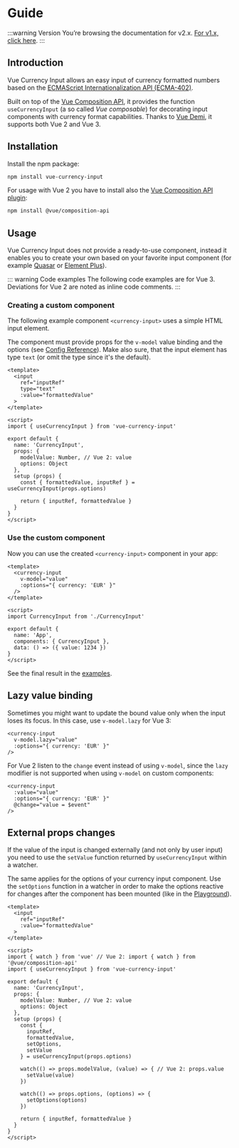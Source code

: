 # Guide

:::warning Version
You’re browsing the documentation for v2.x. [For v1.x, click here](https://vue-currency-input-v1.netlify.app/).
:::

## Introduction
Vue Currency Input allows an easy input of currency formatted numbers based on the [ECMAScript Internationalization API (ECMA-402)](https://developer.mozilla.org/en-US/docs/Web/JavaScript/Reference/Global_Objects/Intl/NumberFormat).

Built on top of the [Vue Composition API](https://v3.vuejs.org/guide/composition-api-introduction.html), it provides the function `useCurrencyInput` (a so called *Vue composable*) for decorating input components with currency format capabilities. Thanks to [Vue Demi](https://github.com/vueuse/vue-demi), it supports both Vue 2 and Vue 3.

## Installation
Install the npm package:

```bash
npm install vue-currency-input
```

For usage with Vue 2 you have to install also the [Vue Composition API plugin](https://github.com/vuejs/composition-api):

```bash
npm install @vue/composition-api
```

## Usage
Vue Currency Input does not provide a ready-to-use component, instead it enables you to create your own based on your favorite input component (for example [Quasar](examples#usage-with-quasar-veevalidate) or [Element Plus](examples#usage-with-element-plus)).

::: warning Code examples
The following code examples are for Vue 3. Deviations for Vue 2 are noted as inline code comments.
:::

### Creating a custom component
The following example component `<currency-input>` uses a simple HTML input element. 

The component must provide props for the `v-model` value binding and the options (see [Config Reference](config)). Make also sure, that the input element has type `text` (or omit the type since it's the default).

```vue
<template>
  <input 
    ref="inputRef"
    type="text"
    :value="formattedValue"
  >
</template>

<script>
import { useCurrencyInput } from 'vue-currency-input'

export default {
  name: 'CurrencyInput',
  props: {
    modelValue: Number, // Vue 2: value
    options: Object
  },
  setup (props) {
    const { formattedValue, inputRef } = useCurrencyInput(props.options)

    return { inputRef, formattedValue }
  }
}
</script>
```

### Use the custom component
Now you can use the created `<currency-input>` component in your app:
```vue
<template>
  <currency-input 
    v-model="value" 
    :options="{ currency: 'EUR' }"
  />
</template>

<script>
import CurrencyInput from './CurrencyInput'

export default {
  name: 'App',
  components: { CurrencyInput },
  data: () => ({ value: 1234 })
}
</script> 
```

See the final result in the [examples](examples#simple-html-input-element).

## Lazy value binding
Sometimes you might want to update the bound value only when the input loses its focus. In this case, use `v-model.lazy` for Vue 3:

```vue
<currency-input
  v-model.lazy="value"
  :options="{ currency: 'EUR' }"
/>
```
For Vue 2 listen to the `change` event instead of using `v-model`, since the `lazy` modifier is not supported when using `v-model` on custom components:
```vue
<currency-input
  :value="value"
  :options="{ currency: 'EUR' }"
  @change="value = $event"
/>
```

## External props changes
If the value of the input is changed externally (and not only by user input) you need to use the `setValue` function returned by `useCurrencyInput` within a watcher.

The same applies for the options of your currency input component. Use the `setOptions` function in a watcher in order to make the options reactive for changes after the component has been mounted (like in the [Playground](playground)).

```vue
<template>
  <input 
    ref="inputRef" 
    :value="formattedValue"
  >
</template>

<script>
import { watch } from 'vue' // Vue 2: import { watch } from '@vue/composition-api' 
import { useCurrencyInput } from 'vue-currency-input'

export default {
  name: 'CurrencyInput',
  props: {
    modelValue: Number, // Vue 2: value
    options: Object
  },
  setup (props) {
    const {
      inputRef,
      formattedValue,
      setOptions,
      setValue
    } = useCurrencyInput(props.options)

    watch(() => props.modelValue, (value) => { // Vue 2: props.value
      setValue(value)
    })

    watch(() => props.options, (options) => {
      setOptions(options)
    })

    return { inputRef, formattedValue }
  }
}
</script>
```
